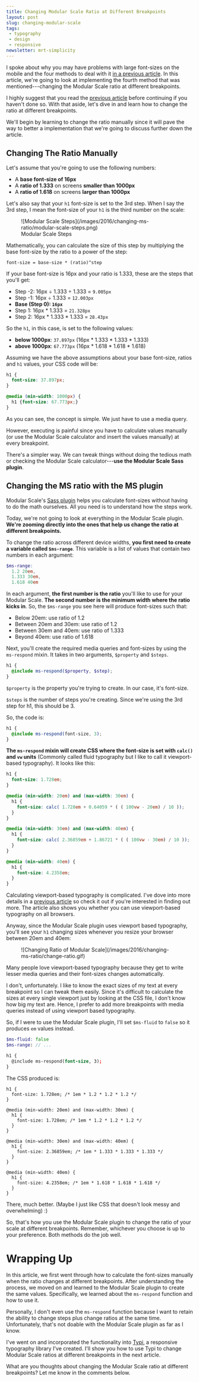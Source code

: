 ```yaml
---
title: Changing Modular Scale Ratio at Different Breakpoints
layout: post
slug: changing-modular-scale
tags:
 - typography
 - design
 - responsive
newsletter: mrt-simplicity
---
```


I spoke about why you may have problems with large font-sizes on the mobile and the four methods to deal with it [in a previous article](/blog/responsive-modular-scale). In this article, we're going to look at implementing the fourth method that was mentioned---changing the Modular Scale ratio at different breakpoints.

<!--more-->

I highly suggest that you read the [previous article](/blog/responsive-modular-scale) before continuing if you haven't done so. With that aside, let's dive in and learn how to change the ratio at different breakpoints.

We'll begin by learning to change the ratio manually since it will pave the way to better a implementation that we're going to discuss further down the article.

## Changing The Ratio Manually

Let's assume that you're going to use the following numbers:

- A **base font-size of 16px**
- A **ratio of 1.333** on screens **smaller than 1000px**
- A **ratio of 1.618** on screens **larger than 1000px**

Let's also say that your `h1` font-size is set to the 3rd step. When I say the 3rd step, I mean the font-size of your `h1` is the third number on the scale:

<figure>
  ![Modular Scale Steps](/images/2016/changing-ms-ratio/modular-scale-steps.png)

  <figcaption>Modular Scale Steps</figcaption>
</figure>

Mathematically, you can calculate the size of this step by multiplying the base font-size by the ratio to a power of the step:

`font-size = base-size * (ratio)^step`

If your base font-size is 16px and your ratio is 1.333, these are the steps that you'll get:

- Step -2: 16px ÷ 1.333 ÷ 1.333 = `9.005px`
- Step -1: 16px ÷ 1.333 = `12.003px`
- **Base (Step 0): `16px`**
- Step 1: 16px * 1.333 = `21.328px`
- Step 2: 16px * 1.333 * 1.333 = `28.43px`

So the `h1`, in this case, is set to the following values:

- **below 1000px**: `37.897px` (16px \* 1.333 \* 1.333 \* 1.333)
- **above 1000px**: `67.773px` (16px \* 1.618 \* 1.618 \* 1.618)

Assuming we have the above assumptions about your base font-size, ratios and `h1` values, your CSS code will be:

```css
h1 {
  font-size: 37.897px;
}

@media (min-width: 1000px) {
  h1 {font-size: 67.773px;}
}
```

As you can see, the concept is simple. We just have to use a media query.

However, executing is painful since you have to calculate values manually (or use the Modular Scale calculator and insert the values manually) at every breakpoint.

There's a simpler way. We can tweak things without doing the tedious math or checking the Modular Scale calculator---**use the Modular Scale Sass plugin**.

## Changing the MS ratio with the MS plugin

Modular Scale's [Sass plugin](https://github.com/modularscale/modularscale-sass) helps you calculate font-sizes without having to do the math ourselves. All you need is to understand how the steps work.

Today, we're not going to look at everything in the Modular Scale plugin. **We're zooming directly into the ones that help us change the ratio at different breakpoints.**

To change the ratio across different device widths, **you first need to create a variable called `$ms-range`**. This variable is a list of values that contain two numbers in each argument:

```scss
$ms-range:
  1.2 20em,
  1.333 30em,
  1.618 40em
```

In each argument, **the first number is the ratio** you'll like to use for your Modular Scale. **The second number is the minimum width where the ratio kicks in**. So, the `$ms-range` you see here will produce font-sizes such that:

- Below 20em: use ratio of 1.2
- Between 20em and 30em: use ratio of 1.2
- Between 30em and 40em: use ratio of 1.333
- Beyond 40em: use ratio of 1.618

Next, you'll create the required media queries and font-sizes by using the `ms-respond` mixin. It takes in two arguments, `$property` and `$steps`.

```scss
h1 {
  @include ms-respond($property, $step);
}
```

`$property` is the property you're trying to create. In our case, it's font-size.

`$steps` is the number of steps you're creating. Since we're using the 3rd step for h1, this should be 3.

So, the code is:

```scss
h1 {
  @include ms-respond(font-size, 3);
}
```

**The `ms-respond` mixin will create CSS where the font-size is set with `calc()` and `vw` units** (Commonly called fluid typography but I like to call it viewport-based typography). It looks like this:

```scss
h1 {
  font-size: 1.728em;
}

@media (min-width: 20em) and (max-width: 30em) {
  h1 {
    font-size: calc( 1.728em + 0.64059 * ( ( 100vw - 20em) / 10 ));
  }
}

@media (min-width: 30em) and (max-width: 40em) {
  h1 {
    font-size: calc( 2.36859em + 1.86721 * ( ( 100vw - 30em) / 10 ));
  }
}

@media (min-width: 40em) {
  h1 {
    font-size: 4.2358em;
  }
}
```

Calculating viewport-based typography is complicated. I've dove into more details in a [previous article](/blog/viewport-based-typography) so check it out if you're interested in finding out more. The article also shows you whether you can use viewport-based typography on all browsers.

Anyway, since the Modular Scale plugin uses viewport based typography, you'll see your `h1` changing sizes whenever you resize your browser between 20em and 40em:

<figure>
  ![Changing Ratio of Modular Scale](/images/2016/changing-ms-ratio/change-ratio.gif)
</figure>

Many people love viewport-based typography because they get to write lesser media queries and their font-sizes changes automatically.

I don't, unfortunately. I like to know the exact sizes of my text at every breakpoint so I can tweak them easily. Since it's difficult to calculate the sizes at every single viewport just by looking at the CSS file, I don't know how big my text are. Hence, I prefer to add more breakpoints with media queries instead of using viewport based typography.

So, if I were to use the Modular Scale plugin, I'll set `$ms-fluid` to `false` so it produces `em` values instead.

```scss
$ms-fluid: false
$ms-range: // ...

h1 {
  @include ms-respond(font-size, 3);
}
```

The CSS produced is:

```
h1 {
  font-size: 1.728em; /* 1em * 1.2 * 1.2 * 1.2 */
}

@media (min-width: 20em) and (max-width: 30em) {
  h1 {
    font-size: 1.728em; /* 1em * 1.2 * 1.2 * 1.2 */
  }
}

@media (min-width: 30em) and (max-width: 40em) {
  h1 {
    font-size: 2.36859em; /* 1em * 1.333 * 1.333 * 1.333 */
  }
}

@media (min-width: 40em) {
  h1 {
    font-size: 4.2358em; /* 1em * 1.618 * 1.618 * 1.618 */
  }
}
```



There, much better. (Maybe I just like CSS that doesn't look messy and overwhelming) :)

So, that's how you use the Modular Scale plugin to change the ratio of your scale at different breakpoints. Remember, whichever you choose is up to your preference. Both methods do the job well.

# Wrapping Up

In this article, we first went through how to calculate the font-sizes manually when the ratio changes at different breakpoints. After understanding the process, we moved on and learned to the Modular Scale plugin to create the same values. Specifically, we learned about the `ms-respond` function and how to use it.

Personally, I don't even use the `ms-respond` function because I want to retain the ability to change steps plus change ratios at the same time. Unfortunately, that's not doable with the Modular Scale plugin as far as I know.

I've went on and incorporated the functionality into [Typi](https://github.com/zellwk/typi), a responsive typography library I've created. I'll show you how to use Typi to change Modular Scale ratios at different breakpoints in the next article.

What are you thoughts about changing the Modular Scale ratio at different breakpoints? Let me know in the comments below.
